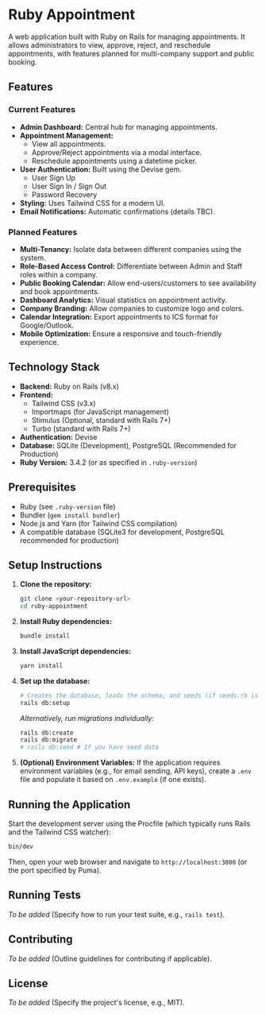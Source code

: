 # Ruby Appointment

A web application built with Ruby on Rails for managing appointments. It allows administrators to view, approve, reject, and reschedule appointments, with features planned for multi-company support and public booking.

## Features

### Current Features

*   **Admin Dashboard:** Central hub for managing appointments.
*   **Appointment Management:**
    *   View all appointments.
    *   Approve/Reject appointments via a modal interface.
    *   Reschedule appointments using a datetime picker.
*   **User Authentication:** Built using the Devise gem.
    *   User Sign Up
    *   User Sign In / Sign Out
    *   Password Recovery
*   **Styling:** Uses Tailwind CSS for a modern UI.
*   **Email Notifications:** Automatic confirmations (details TBC).

### Planned Features

*   **Multi-Tenancy:** Isolate data between different companies using the system.
*   **Role-Based Access Control:** Differentiate between Admin and Staff roles within a company.
*   **Public Booking Calendar:** Allow end-users/customers to see availability and book appointments.
*   **Dashboard Analytics:** Visual statistics on appointment activity.
*   **Company Branding:** Allow companies to customize logo and colors.
*   **Calendar Integration:** Export appointments to ICS format for Google/Outlook.
*   **Mobile Optimization:** Ensure a responsive and touch-friendly experience.

## Technology Stack

*   **Backend:** Ruby on Rails (v8.x)
*   **Frontend:**
    *   Tailwind CSS (v3.x)
    *   Importmaps (for JavaScript management)
    *   Stimulus (Optional, standard with Rails 7+)
    *   Turbo (standard with Rails 7+)
*   **Authentication:** Devise
*   **Database:** SQLite (Development), PostgreSQL (Recommended for Production)
*   **Ruby Version:** 3.4.2 (or as specified in `.ruby-version`)

## Prerequisites

*   Ruby (see `.ruby-version` file)
*   Bundler (`gem install bundler`)
*   Node.js and Yarn (for Tailwind CSS compilation)
*   A compatible database (SQLite3 for development, PostgreSQL recommended for production)

## Setup Instructions

1.  **Clone the repository:**
    ```bash
    git clone <your-repository-url>
    cd ruby-appointment
    ```

2.  **Install Ruby dependencies:**
    ```bash
    bundle install
    ```

3.  **Install JavaScript dependencies:**
    ```bash
    yarn install
    ```

4.  **Set up the database:**
    ```bash
    # Creates the database, loads the schema, and seeds (if seeds.rb is populated)
    rails db:setup
    ```
    *Alternatively, run migrations individually:*
    ```bash
    rails db:create
    rails db:migrate
    # rails db:seed # If you have seed data
    ```

5.  **(Optional) Environment Variables:** If the application requires environment variables (e.g., for email sending, API keys), create a `.env` file and populate it based on `.env.example` (if one exists).

## Running the Application

Start the development server using the Procfile (which typically runs Rails and the Tailwind CSS watcher):

```bash
bin/dev
```

Then, open your web browser and navigate to `http://localhost:3000` (or the port specified by Puma).

## Running Tests

*To be added* (Specify how to run your test suite, e.g., `rails test`).

## Contributing

*To be added* (Outline guidelines for contributing if applicable).

## License

*To be added* (Specify the project's license, e.g., MIT).
